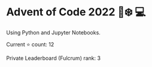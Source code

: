 # Advent of Code 2022 🎄:snowflake: 💻

Using Python and Jupyter Notebooks.

Current :star: count: 12

Private Leaderboard (Fulcrum) rank: 3
